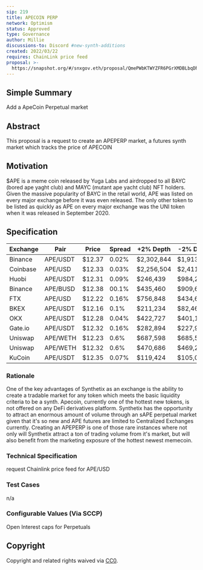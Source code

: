 ```yaml
---
sip: 219
title: APECOIN PERP
network: Optimism
status: Approved
type: Governance
author: Millie
discussions-to: Discord #new-synth-additions
created: 2022/03/22
requires: ChainLink price feed
proposal: >-
  https://snapshot.org/#/snxgov.eth/proposal/QmePWbKTWYZFR6PGrXMDBLbqDhgyozEnQ1ne29mYTDrnRU
---
```




## Simple Summary

Add a ApeCoin Perpetual market

## Abstract

This proposal is a request to create an APEPERP market, a futures synth market which tracks the price of APECOIN 


## Motivation

$APE is a meme coin released by Yuga Labs and airdropped to all BAYC (bored ape yaght club) and MAYC (mutant ape yacht club) NFT holders. Given the massive popularity of BAYC in the retail world, APE was listed on every major exchange before it was even released. The only other token to be listed as quickly as APE on every major exchange was the UNI token when it was released in September 2020.



## Specification
  
|  Exchange   |     Pair      |   Price      |  Spread       |   +2% Depth      |    -2% Depth      |     24h Volume        |    Volume%|
|-|-|-|-|-|-|-|-|
|Binance   |   APE/USDT  |  $12.37   |  0.02%       |   $2,302,844      |   $1,913,475      |   $491,233,248.     |   31.11%    |
|Coinbase  |    APE/USD    |   $12.33  |   0.03%       |   $2,256,504      |   $2,411,977      |   $122,675,378.     |   7.77%|
|Huobi     |    APE/USDT    |  $12.31   |   0.09%       |     $246,439      |    $984,225        |   $144,108,67       |   9.13%|
|Binance   |    APE/BUSD    |  $12.38   |   00.1%       |     $435,460      |     $909,652      |   $87,032,171       |   5.51%|
|FTX       |    APE/USD    |  $12.22   |   0.16%       |     $756,848      |    $434,658        |   $24,617,337       |   1.56%|
|BKEX      |    APE/USDT    |  $12.16   |   0.1%       |     $211,234      |    $82,462        |   $101,206,992      |   6.41%|
|OKX       |    APE/USDT    |  $12.28   |   0.04%       |     $422,727      |    $401,100        |   $32,890,874       |   2.08%|    
|Gate.io   |   APE/USDT    |  $12.32   |  0.16%       |     $282,894      |    $227,922        |  $74,056,843        |  4.69%|    
|Uniswap   |   APE/WETH  |   $12.23  |    0.6%       |     $687,598      |    $685,532        |  $16,525,265        |  1.05%|        
|Uniswap   |    APE/WETH |   $12.32  |    0.6%       |     $470,686      |    $469,272        |  $58,671,007        |  3.72%|    
|KuCoin    |    APE/USDT    |  $12.35   |   0.07%       |     $119,424      |    $105,060        |  $59,271,623        |  3.75%|

### Rationale

One of the key advantages of Synthetix as an exchange is the ability to create a tradable market for any token which meets the basic liquidity criteria to be a synth. Apecoin, currently one of the hottest new tokens, is not offered on any DeFi derivatives platform. Synthetix has the opportunity to attract an enormous amount of volume through an sAPE perpetual market given that it's so new and APE futures are limited to Centralized Exchanges currently.
Creating an APEPERP is one of those rare instances where not only will Synthetix attract a ton of trading volume from it's market, but will also benefit from the marketing exposure of the hottest newest memecoin.

### Technical Specification

 request Chainlink price feed for APE/USD

### Test Cases

n/a

### Configurable Values (Via SCCP)

Open Interest caps for Perpetuals 

## Copyright

Copyright and related rights waived via [CC0](https://creativecommons.org/publicdomain/zero/1.0/).
